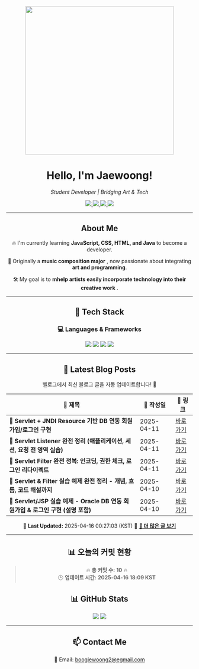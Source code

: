 
<div align="center">
  <img src="https://github.com/Jaewoong-Hwang/Jaewoong-Hwang/blob/main/Character.gif" width="400">
<h1 align="center" font-weight="bold">Hello, I'm Jaewoong! </h1>

<p align="center"><em>Student Developer | Bridging Art & Tech</em></p>

<p align="center">
  <a href="https://github.com/Jaewoong-Hwang">
    <img src="https://img.shields.io/github/followers/Jaewoong-Hwang?label=Follow&style=social" />
  </a>
  <a href="https://velog.io/@mypalebluedot29/posts">
    <img src="https://img.shields.io/badge/Velog-20C997?style=flat-square&logo=velog&logoColor=white"/>
  </a>
  <a href="https://www.youtube.com/@boogiewoong2819">
    <img src="https://img.shields.io/badge/YouTube-FF0000?style=flat-square&logo=youtube&logoColor=white"/>
  </a>
  <a href="https://www.instagram.com/boogie_woong2">
    <img src="https://img.shields.io/badge/Instagram-E4405F?style=flat-square&logo=instagram&logoColor=white"/>
  </a>
</p>

---

## About Me
 <p>🔥 I'm currently learning <strong>JavaScript, CSS, HTML, and Java</strong> to become a developer.</p>
 <p>🎨 Originally a <strong>music composition major</strong> , now passionate about integrating <strong>art and programming</strong>.</p>
 <p>🛠 My goal is to <strong>mhelp artists easily incorporate technology into their creative work</strong> .</p>

---

## 🚀 Tech Stack
### 💻 Languages & Frameworks
<p>
  <img src="https://img.shields.io/badge/JavaScript-F7DF1E?style=for-the-badge&logo=javascript&logoColor=black"/>
  <img src="https://img.shields.io/badge/CSS3-1572B6?style=for-the-badge&logo=css3&logoColor=white"/>
  <img src="https://img.shields.io/badge/HTML5-E34F26?style=for-the-badge&logo=html5&logoColor=white"/>
  <img src="https://img.shields.io/badge/Java-007396?style=for-the-badge&logo=java&logoColor=white"/>
</p>

---



## 📝 Latest Blog Posts
 벨로그에서 최신 블로그 글을 자동 업데이트합니다! 🚀

<!-- BLOG-POST-LIST:START -->
| 📝 제목 | 📅 작성일 | 🔗 링크 |
|---------|------------------|---------|
| **📌 Servlet + JNDI Resource 기반 DB 연동 회원가입/로그인 구현** | 2025-04-11 | [바로가기](https://velog.io/@mypalebluedot29/Servlet-JNDI-Resource-기반-DB-연동-회원가입로그인-구현-bfmutmjy) |
| **📌 Servlet Listener 완전 정리 (애플리케이션, 세션, 요청 전 영역 실습)** | 2025-04-11 | [바로가기](https://velog.io/@mypalebluedot29/Servlet-Listener-완전-정리-애플리케이션-세션-요청-전-영역-실습) |
| **📌 Servlet Filter 완전 정복: 인코딩, 권한 체크, 로그인 리다이렉트** | 2025-04-11 | [바로가기](https://velog.io/@mypalebluedot29/Servlet-Filter-완전-정복-인코딩-권한-체크-로그인-리다이렉트-60o1x2up) |
| **📌 Servlet & Filter 실습 예제 완전 정리 - 개념, 흐름, 코드 해설까지** | 2025-04-10 | [바로가기](https://velog.io/@mypalebluedot29/Servlet-Filter-실습-예제-완전-정리-개념-흐름-코드-해설까지) |
| **📌 Servlet/JSP 실습 예제 - Oracle DB 연동 회원가입 & 로그인 구현 (설명 포함)** | 2025-04-10 | [바로가기](https://velog.io/@mypalebluedot29/ServletJSP-실습-예제-Oracle-DB-연동-회원가입-로그인-구현-설명-포함-jdgk6ji8) |

📅 **Last Updated:** 2025-04-16 00:27:03 (KST)
🔗 **[📖 더 많은 글 보기](https://velog.io/@mypalebluedot29)**
<!-- BLOG-POST-LIST:END -->




---


























































































































































































































































































































































































































































































































## 📊 오늘의 커밋 현황
> 🔥 **총 커밋 수:** **10** 🔥  
> 🕒 **업데이트 시간:** **2025-04-16 18:09 KST**

## 📊 GitHub Stats
<p align="center">
  <img src="https://github-readme-stats.vercel.app/api?username=Jaewoong-Hwang&show_icons=true&theme=tokyonight"/>
  <img src="https://github-readme-streak-stats.herokuapp.com/?user=Jaewoong-Hwang&theme=tokyonight"/>
</p>


---

## 📫 Contact Me
 📧 Email: boogiewoong2@egmail.com 

</div>





